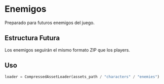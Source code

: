 # Enemigos

Preparado para futuros enemigos del juego.

## Estructura Futura
Los enemigos seguirán el mismo formato ZIP que los players.

## Uso
```python
loader = CompressedAssetLoader(assets_path / "characters" / "enemies")
```

